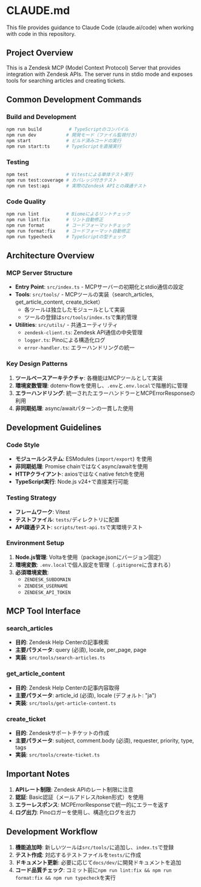 # CLAUDE.md

This file provides guidance to Claude Code (claude.ai/code) when working with code in this repository.

## Project Overview

This is a Zendesk MCP (Model Context Protocol) Server that provides integration with Zendesk APIs. The server runs in stdio mode and exposes tools for searching articles and creating tickets.

## Common Development Commands

### Build and Development
```bash
npm run build          # TypeScriptのコンパイル
npm run dev           # 開発モード（ファイル監視付き）
npm start             # ビルド済みコードの実行
npm run start:ts      # TypeScriptを直接実行
```

### Testing
```bash
npm test              # Vitestによる単体テスト実行
npm run test:coverage # カバレッジ付きテスト
npm run test:api      # 実際のZendesk APIとの疎通テスト
```

### Code Quality
```bash
npm run lint          # Biomeによるリントチェック
npm run lint:fix      # リント自動修正
npm run format        # コードフォーマットチェック
npm run format:fix    # コードフォーマット自動修正
npm run typecheck     # TypeScriptの型チェック
```

## Architecture Overview

### MCP Server Structure
- **Entry Point**: `src/index.ts` - MCPサーバーの初期化とstdio通信の設定
- **Tools**: `src/tools/` - MCPツールの実装（search_articles, get_article_content, create_ticket）
  - 各ツールは独立したモジュールとして実装
  - ツールの登録は`src/tools/index.ts`で集約管理
- **Utilities**: `src/utils/` - 共通ユーティリティ
  - `zendesk-client.ts`: Zendesk API通信の中央管理
  - `logger.ts`: Pinoによる構造化ログ
  - `error-handler.ts`: エラーハンドリングの統一

### Key Design Patterns
1. **ツールベースアーキテクチャ**: 各機能はMCPツールとして実装
2. **環境変数管理**: dotenv-flowを使用し、`.env`と`.env.local`で階層的に管理
3. **エラーハンドリング**: 統一されたエラーハンドラーとMCPErrorResponseの利用
4. **非同期処理**: async/awaitパターンの一貫した使用

## Development Guidelines

### Code Style
- **モジュールシステム**: ESModules (`import/export`) を使用
- **非同期処理**: Promise chainではなくasync/awaitを使用
- **HTTPクライアント**: axiosではなくnative fetchを使用
- **TypeScript実行**: Node.js v24+で直接実行可能

### Testing Strategy
- **フレームワーク**: Vitest
- **テストファイル**: `tests/`ディレクトリに配置
- **API疎通テスト**: `scripts/test-api.ts`で実環境テスト

### Environment Setup
1. **Node.js管理**: Voltaを使用（package.jsonにバージョン固定）
2. **環境変数**: `.env.local`で個人設定を管理（`.gitignore`に含まれる）
3. **必須環境変数**:
   - `ZENDESK_SUBDOMAIN`
   - `ZENDESK_USERNAME`
   - `ZENDESK_API_TOKEN`

## MCP Tool Interface

### search_articles
- **目的**: Zendesk Help Centerの記事検索
- **主要パラメータ**: query (必須), locale, per_page, page
- **実装**: `src/tools/search-articles.ts`

### get_article_content
- **目的**: Zendesk Help Centerの記事内容取得
- **主要パラメータ**: article_id (必須), locale (デフォルト: "ja")
- **実装**: `src/tools/get-article-content.ts`

### create_ticket
- **目的**: Zendeskサポートチケットの作成
- **主要パラメータ**: subject, comment.body (必須), requester, priority, type, tags
- **実装**: `src/tools/create-ticket.ts`

## Important Notes

1. **APIレート制限**: Zendesk APIのレート制限に注意
2. **認証**: Basic認証（メールアドレス/token形式）を使用
3. **エラーレスポンス**: MCPErrorResponseで統一的にエラーを返す
4. **ログ出力**: Pinoロガーを使用し、構造化ログを出力

## Development Workflow

1. **機能追加時**: 新しいツールは`src/tools/`に追加し、`index.ts`で登録
2. **テスト作成**: 対応するテストファイルを`tests/`に作成
3. **ドキュメント更新**: 必要に応じて`docs/dev/`に開発ドキュメントを追加
4. **コード品質チェック**: コミット前に`npm run lint:fix && npm run format:fix && npm run typecheck`を実行